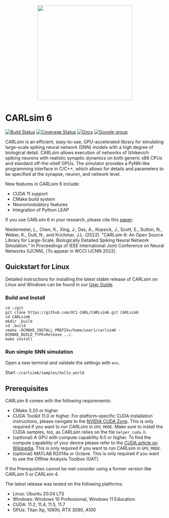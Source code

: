 <!--![](https://sites.socsci.uci.edu/~jkrichma/.Colored-CARL-Logo.gif)-->
<div align="center">
	<img src="https://sites.socsci.uci.edu/~jkrichma/.Colored-CARL-Logo.gif" width="300"/>
</div>

# CARLsim 6

[![Build Status](https://github.com/bainro/autoCARL/actions/workflows/release_binaries.yml/badge.svg)](https://github.com/bainro/autoCARL/actions/runs)
[![Coverage Status](https://coveralls.io/repos/github/bainro/autoCARL/badge.svg?branch=refs/heads/main)](https://coveralls.io/github/bainro/autoCARL?branch=refs/heads/main)
[![Docs](https://img.shields.io/badge/docs-v6.0.0-blue.svg)](http://uci-carl.github.io/CARLsim6)
[![Google group](https://img.shields.io/badge/Google-Discussion%20group-blue.svg)](https://groups.google.com/forum/#!forum/carlsim-snn-simulator)

CARLsim is an efficient, easy-to-use, GPU-accelerated library for simulating large-scale spiking neural network (SNN) models 
with a high degree of biological detail. 
CARLsim allows execution of networks of Izhikevich spiking neurons with realistic synaptic dynamics on both 
generic x86 CPUs and standard off-the-shelf GPUs. 
The simulator provides a PyNN-like programming interface in C/C++, 
which allows for details and parameters to be specified at the synapse, neuron, and network level.

New features in CARLsim 6 include:
- CUDA 11 support
- CMake build system
- Neuromodulatory features
- Integration of Python LEAP 

If you use CARLsim 6 in your research, please cite this [paper](https://www.socsci.uci.edu/~jkrichma/CARLsim6-IJCNN2022.pdf):

Niedermeier, L., Chen, K., Xing, J., Das, A., Kopsick, J., Scott, E., Sutton, N., Weber, K., Dutt, N., and Krichmar, J.L. (2022).
"CARLsim 6: An Open Source Library for Large-Scale, Biologically Detailed Spiking Neural Network Simulation."
In Proceedings of IEEE International Joint Conference on Neural Networks (IJCNN), (To appear in WCCI IJCNN 2022).


## Quickstart for Linux

Detailed instructions for installing the latest stable release of CARLsim on Linux and Windows
can be found in our [User Guide](http://uci-carl.github.io/CARLsim6/ch1_getting_started.html).


### Build and Install


```
cd ~/git
git clone https://github.com/UCI-CARL/CARLsim6.git CARLsim6
cd CARLsim6
mkdir .build
cd .build
cmake -DCMAKE_INSTALL_PREFIX=/home/user1/carlsim6 -DCMAKE_BUILD_TYPE=Release ../.
make install
```


### Run simple SNN simulation

Open a new terminal and validate the settings with `env`.

Start `~/carlsim6/samples/hello_world`


## Prerequisites

CARLsim 6 comes with the following requirements:
- CMake 3.20 or higher 
- CUDA Toolkit 11.0 or higher. For platform-specific CUDA installation instructions, please navigate to 
  the [NVIDIA CUDA Zone](https://developer.nvidia.com/cuda-zone).
  This is only required if you want to run CARLsim in `GPU_MODE`. Make sure to install the 
  CUDA samples, too, as CARLsim relies on the file `helper_cuda.h`.
- (optional) A GPU with compute capability 6.0 or higher. To find the compute capability of your device please 
  refer to the [CUDA article on Wikipedia](http://en.wikipedia.org/wiki/CUDA).
  This is only required if you want to run CARLsim in `GPU_MODE`.
- (optional) MATLAB R2014a or Octave. This is only required if you want to use the Offline Analysis Toolbox (OAT).

If the Prerequisites cannot be met consider using a former version like CARLsim 5 or CARLsim 4.

The latest release was tested on the following platforms:  
- Linux:  Ubuntu 20.04 LTS  
- Windows: Windows 10 Professional, Windows 11 Education  
- CUDA: 11.2, 11.4, 11.5, 11.7  
- GPUs: Titan Xp, 1080ti, RTX 3090, A100  
